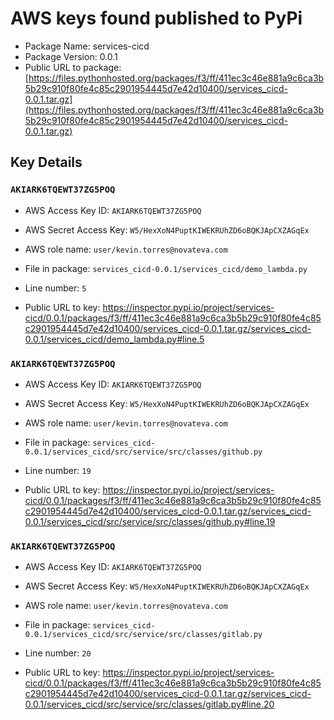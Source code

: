 # AWS keys found published to PyPi

* Package Name: services-cicd
* Package Version: 0.0.1
* Public URL to package: [https://files.pythonhosted.org/packages/f3/ff/411ec3c46e881a9c6ca3b5b29c910f80fe4c85c2901954445d7e42d10400/services_cicd-0.0.1.tar.gz](https://files.pythonhosted.org/packages/f3/ff/411ec3c46e881a9c6ca3b5b29c910f80fe4c85c2901954445d7e42d10400/services_cicd-0.0.1.tar.gz)

## Key Details

### `AKIARK6TQEWT37ZG5POQ`

* AWS Access Key ID: `AKIARK6TQEWT37ZG5POQ`
* AWS Secret Access Key: `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` 
* AWS role name: `user/kevin.torres@novateva.com`
* File in package: `services_cicd-0.0.1/services_cicd/demo_lambda.py`
* Line number: `5`

* Public URL to key: https://inspector.pypi.io/project/services-cicd/0.0.1/packages/f3/ff/411ec3c46e881a9c6ca3b5b29c910f80fe4c85c2901954445d7e42d10400/services_cicd-0.0.1.tar.gz/services_cicd-0.0.1/services_cicd/demo_lambda.py#line.5



### `AKIARK6TQEWT37ZG5POQ`

* AWS Access Key ID: `AKIARK6TQEWT37ZG5POQ`
* AWS Secret Access Key: `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` 
* AWS role name: `user/kevin.torres@novateva.com`
* File in package: `services_cicd-0.0.1/services_cicd/src/service/src/classes/github.py`
* Line number: `19`

* Public URL to key: https://inspector.pypi.io/project/services-cicd/0.0.1/packages/f3/ff/411ec3c46e881a9c6ca3b5b29c910f80fe4c85c2901954445d7e42d10400/services_cicd-0.0.1.tar.gz/services_cicd-0.0.1/services_cicd/src/service/src/classes/github.py#line.19



### `AKIARK6TQEWT37ZG5POQ`

* AWS Access Key ID: `AKIARK6TQEWT37ZG5POQ`
* AWS Secret Access Key: `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` 
* AWS role name: `user/kevin.torres@novateva.com`
* File in package: `services_cicd-0.0.1/services_cicd/src/service/src/classes/gitlab.py`
* Line number: `20`

* Public URL to key: https://inspector.pypi.io/project/services-cicd/0.0.1/packages/f3/ff/411ec3c46e881a9c6ca3b5b29c910f80fe4c85c2901954445d7e42d10400/services_cicd-0.0.1.tar.gz/services_cicd-0.0.1/services_cicd/src/service/src/classes/gitlab.py#line.20


